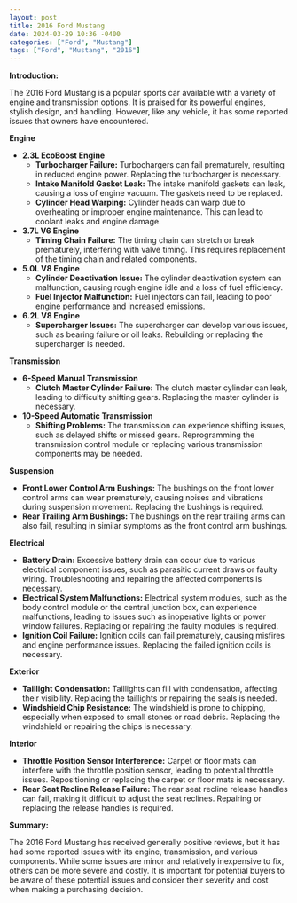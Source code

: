 ```yaml
---
layout: post
title: 2016 Ford Mustang
date: 2024-03-29 10:36 -0400
categories: ["Ford", "Mustang"]
tags: ["Ford", "Mustang", "2016"]
---
```

**Introduction:**

The 2016 Ford Mustang is a popular sports car available with a variety of engine and transmission options. It is praised for its powerful engines, stylish design, and handling. However, like any vehicle, it has some reported issues that owners have encountered.

**Engine**

* **2.3L EcoBoost Engine**
    * **Turbocharger Failure:** Turbochargers can fail prematurely, resulting in reduced engine power. Replacing the turbocharger is necessary.
    * **Intake Manifold Gasket Leak:** The intake manifold gaskets can leak, causing a loss of engine vacuum. The gaskets need to be replaced.
    * **Cylinder Head Warping:** Cylinder heads can warp due to overheating or improper engine maintenance. This can lead to coolant leaks and engine damage.
* **3.7L V6 Engine**
    * **Timing Chain Failure:** The timing chain can stretch or break prematurely, interfering with valve timing. This requires replacement of the timing chain and related components.
* **5.0L V8 Engine**
    * **Cylinder Deactivation Issue:** The cylinder deactivation system can malfunction, causing rough engine idle and a loss of fuel efficiency. 
    * **Fuel Injector Malfunction:** Fuel injectors can fail, leading to poor engine performance and increased emissions.
* **6.2L V8 Engine**
    * **Supercharger Issues:** The supercharger can develop various issues, such as bearing failure or oil leaks. Rebuilding or replacing the supercharger is needed.

**Transmission**

* **6-Speed Manual Transmission**
    * **Clutch Master Cylinder Failure:** The clutch master cylinder can leak, leading to difficulty shifting gears. Replacing the master cylinder is necessary.
* **10-Speed Automatic Transmission**
    * **Shifting Problems:** The transmission can experience shifting issues, such as delayed shifts or missed gears. Reprogramming the transmission control module or replacing various transmission components may be needed.

**Suspension**

* **Front Lower Control Arm Bushings:** The bushings on the front lower control arms can wear prematurely, causing noises and vibrations during suspension movement. Replacing the bushings is required.
* **Rear Trailing Arm Bushings:** The bushings on the rear trailing arms can also fail, resulting in similar symptoms as the front control arm bushings.

**Electrical**

* **Battery Drain:** Excessive battery drain can occur due to various electrical component issues, such as parasitic current draws or faulty wiring. Troubleshooting and repairing the affected components is necessary.
* **Electrical System Malfunctions:** Electrical system modules, such as the body control module or the central junction box, can experience malfunctions, leading to issues such as inoperative lights or power window failures. Replacing or repairing the faulty modules is required.
* **Ignition Coil Failure:** Ignition coils can fail prematurely, causing misfires and engine performance issues. Replacing the failed ignition coils is necessary.

**Exterior**

* **Taillight Condensation:** Taillights can fill with condensation, affecting their visibility. Replacing the taillights or repairing the seals is needed.
* **Windshield Chip Resistance:** The windshield is prone to chipping, especially when exposed to small stones or road debris. Replacing the windshield or repairing the chips is necessary.

**Interior**

* **Throttle Position Sensor Interference:** Carpet or floor mats can interfere with the throttle position sensor, leading to potential throttle issues. Repositioning or replacing the carpet or floor mats is necessary.
* **Rear Seat Recline Release Failure:** The rear seat recline release handles can fail, making it difficult to adjust the seat reclines. Repairing or replacing the release handles is required.

**Summary:**

The 2016 Ford Mustang has received generally positive reviews, but it has had some reported issues with its engine, transmission, and various components. While some issues are minor and relatively inexpensive to fix, others can be more severe and costly. It is important for potential buyers to be aware of these potential issues and consider their severity and cost when making a purchasing decision.
